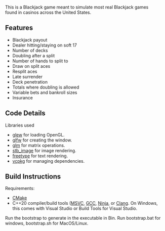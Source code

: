 This is a Blackjack game meant to simulate most real Blackjack games found in casinos across the United States.

Features
--------
  - Blackjack payout
  - Dealer hitting/staying on soft 17
  - Number of decks
  - Doubling after a split
  - Number of hands to split to
  - Draw on split aces
  - Resplit aces
  - Late surrender
  - Deck penetration
  - Totals where doubling is allowed
  - Variable bets and bankroll sizes
  - Insurance

Code Details
--------
Libraries used
  - [glew](https://github.com/nigels-com/glew) for loading OpenGL.
  - [glfw](https://github.com/StudioClockWork/GLFW) for creating the window.
  - [glm](https://github.com/g-truc/glm) for matrix operations.
  - [stb_image](https://github.com/nothings/stb) for image rendering.
  - [freetype](https://github.com/cpuimage/freetype) for text rendering.
  - [vcpkg](https://github.com/microsoft/vcpkg.git) for managing dependencies.

Build Instructions
--------
Requirements:
  - [CMake](https://cmake.org/)
  - C++20 compiler/build tools ([MSVC](https://visualstudio.microsoft.com/vs/features/cplusplus/), [GCC](https://gcc.gnu.org/install/), [Ninja](https://github.com/ninja-build/ninja), or [Clang](https://github.com/llvm/llvm-project/releases). On Windows, this comes with Visual Studio or Build Tools for Visual Studio.

Run the bootstrap to generate in the executable in Bin. Run bootstrap.bat for windows, bootstrap.sh for MacOS/Linux.
